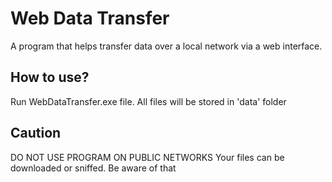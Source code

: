 <h1>Web Data Transfer</h1>
A program that helps transfer data over a local network via a web interface. 
<h2>How to use?</h2>
Run WebDataTransfer.exe file. All files will be stored in 'data' folder
<h2>Caution</h2>
DO NOT USE PROGRAM ON PUBLIC NETWORKS
Your files can be downloaded or sniffed. Be aware of that
